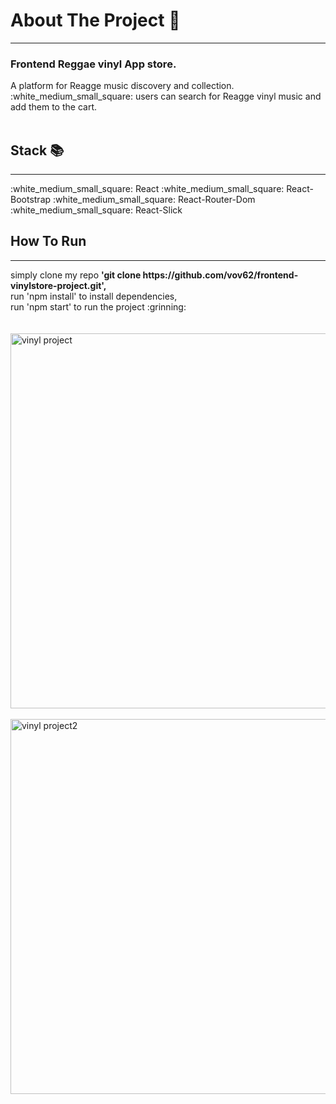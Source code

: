 
<h1>About The Project 🙋</h1>
<hr>
<h3>Frontend Reggae vinyl App store.</h3>
A platform for Reagge music discovery and collection.</br>
:white_medium_small_square: users can search for Reagge vinyl music and add them to the cart.
</br>
</br>
<h2>Stack 📚</h2>
<hr>
:white_medium_small_square: React
:white_medium_small_square: React-Bootstrap
:white_medium_small_square: React-Router-Dom
:white_medium_small_square: React-Slick
<h2>How To Run </h2>
<hr>
simply clone my repo <strong> 'git clone https://github.com/vov62/frontend-vinylstore-project.git',</strong></br>
run 'npm install' to install dependencies,</br> 
run 'npm start' to run the project  :grinning:
</br>
</br>
</br>

<img width="600" alt="vinyl project" src="https://user-images.githubusercontent.com/71568364/199798929-508ff02e-9b98-4755-ad32-3786f4ce06c5.png">
</br>
</br>

<img width="600" alt="vinyl project2" src="https://user-images.githubusercontent.com/71568364/199799143-ef6aceff-25c4-4b9c-81e6-9fd4a5425ca7.png">

